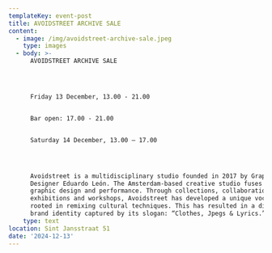 ```yaml
---
templateKey: event-post
title: AVOIDSTREET ARCHIVE SALE
content:
  - image: /img/avoidstreet-archive-sale.jpeg
    type: images
  - body: >-
      AVOIDSTREET ARCHIVE SALE




      Friday 13 December, 13.00 - 21.00


      Bar open: 17.00 - 21.00


      Saturday 14 December, 13.00 – 17.00




      Avoidstreet is a multidisciplinary studio founded in 2017 by Graphic
      Designer Eduardo León. The Amsterdam-based creative studio fuses fashion,
      graphic design and performance. Through collections, collaborations,
      exhibitions and workshops, Avoidstreet has developed a unique vocabulary
      rooted in remixing cultural techniques. This has resulted in a distinctive
      brand identity captured by its slogan: “Clothes, Jpegs & Lyrics.”
    type: text
location: Sint Jansstraat 51
date: '2024-12-13'
---
```


